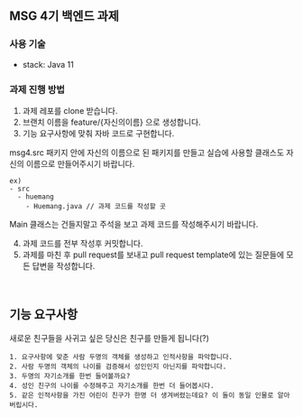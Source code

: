 ## MSG 4기 백엔드 과제

### 사용 기술

- stack: Java 11

### 과제 진행 방법

1. 과제 레포를 clone 받습니다.
2. 브랜치 이름을 feature/{자신의이름} 으로 생성합니다.
3. 기능 요구사항에 맞춰 자바 코드로 구현합니다.  

msg4.src 패키지 안에 자신의 이름으로 된 패키지를 만들고 실습에 사용할 클래스도 자신의 이름으로 만들어주시기 바랍니다.  
  
```
ex)
- src
  - huemang
    - Huemang.java // 과제 코드를 작성할 곳
```

Main 클래스는 건들지말고 주석을 보고 과제 코드를 작성해주시기 바랍니다.

4. 과제 코드를 전부 작성후 커밋합니다. 
5. 과제를 마친 후 pull request를 보내고 pull request template에 있는 질문들에 모든 답변을 작성합니다.

<br>

## 기능 요구사항

새로운 친구들을 사귀고 싶은 당신은 친구를 만들게 됩니다(?)  

```
1. 요구사항에 맞춘 사람 두명의 객체를 생성하고 인적사항을 파악합니다.
2. 사람 두명의 객체의 나이를 검증해서 성인인지 아닌지를 파악합니다.
3. 두명의 자기소개를 한번 들어볼까요?
4. 성인 친구의 나이를 수정해주고 자기소개를 한번 더 들어봅시다.
5. 같은 인적사항을 가진 어린이 친구가 한명 더 생겨버렸는데요? 이 둘이 동일 인물로 알아버립시다.
```